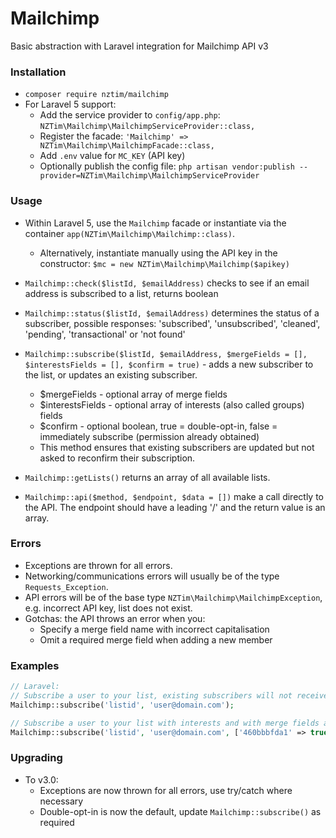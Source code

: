 # Mailchimp

Basic abstraction with Laravel integration for Mailchimp API v3
 
### Installation

- `composer require nztim/mailchimp`
- For Laravel 5 support:
    - Add the service provider to `config/app.php`: `NZTim\Mailchimp\MailchimpServiceProvider::class,`
    - Register the facade: `'Mailchimp' => NZTim\Mailchimp\MailchimpFacade::class,`
    - Add `.env` value for `MC_KEY` (API key)
    - Optionally publish the config file: `php artisan vendor:publish --provider=NZTim\Mailchimp\MailchimpServiceProvider`
    
### Usage
- Within Laravel 5, use the `Mailchimp` facade or instantiate via the container `app(NZTim\Mailchimp\Mailchimp::class)`.
    - Alternatively, instantiate manually using the API key in the constructor: `$mc = new NZTim\Mailchimp\Mailchimp($apikey)`

- `Mailchimp::check($listId, $emailAddress)` checks to see if an email address is subscribed to a list, returns boolean
- `Mailchimp::status($listId, $emailAddress)` determines the status of a subscriber, possible responses: 'subscribed', 'unsubscribed', 'cleaned', 'pending', 'transactional' or 'not found'
- `Mailchimp::subscribe($listId, $emailAddress, $mergeFields = [], $interestsFields = [], $confirm = true)` - adds a new subscriber to the list, or updates an existing subscriber. 
    - $mergeFields - optional array of merge fields
    - $interestsFields - optional array of interests (also called groups) fields
    - $confirm - optional boolean, true = double-opt-in, false = immediately subscribe (permission already obtained)
    - This method ensures that existing subscribers are updated but not asked to reconfirm their subscription.
- `Mailchimp::getLists()` returns an array of all available lists.
- `Mailchimp::api($method, $endpoint, $data = [])` make a call directly to the API. The endpoint should have a leading '/' and the return value is an array.

### Errors

- Exceptions are thrown for all errors.
- Networking/communications errors will usually be of the type `Requests_Exception`. 
- API errors will be of the base type `NZTim\Mailchimp\MailchimpException`, e.g. incorrect API key, list does not exist.
- Gotchas: the API throws an error when you:
    - Specify a merge field name with incorrect capitalisation
    - Omit a required merge field when adding a new member

### Examples

```php
// Laravel:
// Subscribe a user to your list, existing subscribers will not receive confirmation emails
Mailchimp::subscribe('listid', 'user@domain.com'); 

// Subscribe a user to your list with interests and with merge fields and double-opt-in confirmation disabled
Mailchimp::subscribe('listid', 'user@domain.com', ['460bbbfda1' => true, 'f32e08993d' => false], ['FNAME' => 'First name', 'LNAME' => 'Last name'], false);
```


### Upgrading
- To v3.0:
    - Exceptions are now thrown for all errors, use try/catch where necessary
    - Double-opt-in is now the default, update `Mailchimp::subscribe()` as required

